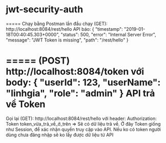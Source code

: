 # jwt-security-auth
=====
Chạy bằng Postman
lần đầu chạy (GET): http://localhost:8084/rest/hello
API báo: 
{
    "timestamp": "2019-01-18T00:40:45.303+0000",
    "status": 500,
    "error": "Internal Server Error",
    "message": "JWT Token is missing",
    "path": "/rest/hello"
}

=====
(POST) http://localhost:8084/token
với body:
	{
		"userId": 123,
		"userName": "linhgia",
		"role": "admin"
	}
  API trả về Token
  =====
  Gọi lại (GET): http://localhost:8084/rest/hello
  với header: 
  Authorization: Token token_vừa_trả_về_ở_trên
  => Sẽ có dữ liệu trả về. Ở đây Token giống như Session, để xác nhận quyền truy cập vào API. 
  Nếu ko có token người dùng chưa đăng nhập sẽ ko lấy được dữ liệu từ API
